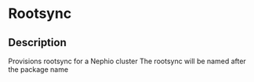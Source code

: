 # Rootsync

## Description

Provisions rootsync for a Nephio cluster
The rootsync will be named after the package name